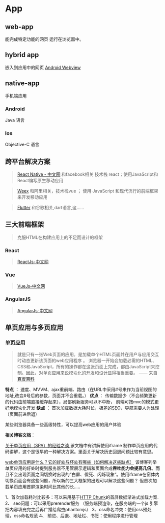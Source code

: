 # App

## web-app
  能完成特定功能的网页
  运行在浏览器中。
## hybrid app
  嵌入到应用中的网页
  [Android Webview](https://developer.android.com/reference/android/webkit/WebView)
  
## native-app
 手机端应用
###  Android  
 Java 语言
###  Ios  
 Objective-C 语言 
 
## 跨平台解决方案

> [React Native - 中文网](https://reactnative.cn/)  和facebook相关 技术栈 react；使用JavaScript和React编写原生移动应用

> [Weex](http://weex.apache.org/cn/guide/)  和阿里相关，技术栈vue ； 使用 JavaScript 和现代流行的前端框架来开发移动应用

> [Flutter](https://flutterchina.club/)  和谷歌相关,dart语言,这......

## 三大前端框架
> 克服HTML在构建应用上的不足而设计的框架

### React

> [ReactJs-中文网](https://reactjs.org.cn/)

### Vue

> [VueJs-中文网](https://cn.vuejs.org/)

### AngularJS

> [AngularJs-中文网](http://www.angularjs.net.cn/)

## 单页应用与多页应用

### 单页应用
> 就是只有一张Web页面的应用，是加载单个HTML页面并在用户与应用交互时动态更新该页面的web应用程序 。 浏览器一开始会加载必需的HTML、CSS和JavaScript，所有的操作都在这张页面上完成，都由JavaScript来控制。因此，对单页应用来说模块化的开发和设计显得相当重要。 —— 来自[百度百科](https://baike.baidu.com/item/SPA/17536313?fr=aladdin) 

**特点** ： 速度、MVVM、ajax重前端、路由（在URL中采用#号来作为当前视图的地址,改变#号后的参数，页面并不会重载。）
**优点** ： 传输数据少（不会频繁更新的代码由前端直接缓存起来），局部刷新服务可以不中断， 前端可按mvc的模式更好地模块化开发
**缺点** ： 首次加载数据大耗时长，极差的SEO，导航需要人为处理（页面前进后退） 


某些浏览器具备一些高级特性，可以提高web应用的用户体验

**相关博客文档**： 

[关于单页应用（SPA）的经验之谈 ](http://www.360doc.com/content/17/0715/10/9200790_671477938.shtml) 该文档中有讲解使用iframe 制作单页应用的代码讲解，这个是很早的一种解决方案。里面关于解决历史回退问题比较有意思。

[web单页应用是什么？它的好处与坏处有哪些（如何解决这些缺点）](http://www.fly63.com/article/detial/286) 该博客列举单页应用的好处时提到服务器不用管展示逻辑和页面合成**吞吐能力会提高几倍**。而且不会出现页面之间切换时出现的“白屏、假死、闪烁现象”。使用iframe在窗体内切换页面会有这些问题，所以新的三大框架的出现可以解决这些问题？ 但首次加载单页应用首屏渲染时间比其他的长.....

1、首次加载耗时比较多：可以采用基于[HTTP Chunk](https://blog.csdn.net/xifeijian/article/details/42921827)的首屏数据渐进式加载方案.
2、 seo问题：可以采用prerender服务 （服务端预渲染，在服务端的一个js 引擎把内容填充完之后再广播给爬虫phantomjs）
3、css命名冲突：使用css预处理，css命名规范
4、 前进、后退、地址栏、书签：使用程序进行管理
